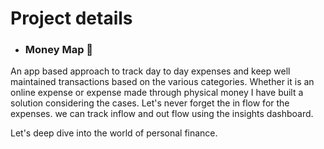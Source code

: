 # Project details

- ### Money Map 💸
An app based approach to track day to day expenses and keep well maintained transactions based on the various categories.
Whether it is an online expense or expense made through physical money I have built a solution considering the cases.
Let's never forget the in flow for the expenses. we can track inflow and out flow using the insights dashboard. 

Let's deep dive into the world of personal finance.
